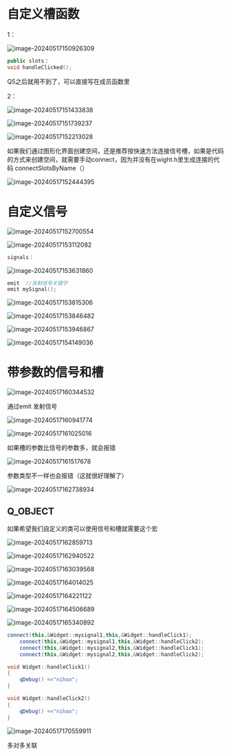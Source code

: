 # 自定义槽函数

1：

![image-20240517150926309](C:\Users\30780\AppData\Roaming\Typora\typora-user-images\image-20240517150926309.png)

```C++
public slots：
void handleClicked();
```

Q5之后就用不到了，可以直接写在成员函数里

2：

![image-20240517151433838](C:\Users\30780\AppData\Roaming\Typora\typora-user-images\image-20240517151433838.png)

![image-20240517151739237](C:\Users\30780\AppData\Roaming\Typora\typora-user-images\image-20240517151739237.png)

![image-20240517152213028](C:\Users\30780\AppData\Roaming\Typora\typora-user-images\image-20240517152213028.png)

如果我们通过图形化界面创建空间，还是推荐按快速方法连接信号槽，如果是代码的方式来创建空间，就需要手动connect，因为并没有在wight.h里生成连接的代码  connectSlotsByName（）

![image-20240517152444395](C:\Users\30780\AppData\Roaming\Typora\typora-user-images\image-20240517152444395.png)

# 自定义信号

![image-20240517152700554](C:\Users\30780\AppData\Roaming\Typora\typora-user-images\image-20240517152700554.png)

![image-20240517153112082](C:\Users\30780\AppData\Roaming\Typora\typora-user-images\image-20240517153112082.png)

```c++
signals：
```

![image-20240517153631860](C:\Users\30780\AppData\Roaming\Typora\typora-user-images\image-20240517153631860.png)

```c++
emit  //发射信号关键字
emit mySignal();
```

![image-20240517153815306](C:\Users\30780\AppData\Roaming\Typora\typora-user-images\image-20240517153815306.png)

![image-20240517153846482](C:\Users\30780\AppData\Roaming\Typora\typora-user-images\image-20240517153846482.png)

![image-20240517153946867](C:\Users\30780\AppData\Roaming\Typora\typora-user-images\image-20240517153946867.png)

![image-20240517154149036](C:\Users\30780\AppData\Roaming\Typora\typora-user-images\image-20240517154149036.png)

# 带参数的信号和槽

![image-20240517160344532](C:\Users\30780\AppData\Roaming\Typora\typora-user-images\image-20240517160344532.png)

通过emit 发射信号

![image-20240517160941774](C:\Users\30780\AppData\Roaming\Typora\typora-user-images\image-20240517160941774.png)

![image-20240517161025016](C:\Users\30780\AppData\Roaming\Typora\typora-user-images\image-20240517161025016.png)

如果槽的参数比信号的参数多，就会报错

![image-20240517161517678](C:\Users\30780\AppData\Roaming\Typora\typora-user-images\image-20240517161517678.png)

参数类型不一样也会报错（这就很好理解了）

![image-20240517162738934](C:\Users\30780\AppData\Roaming\Typora\typora-user-images\image-20240517162738934.png)

## Q_OBJECT

如果希望我们自定义的类可以使用信号和槽就需要这个宏

![image-20240517162859713](C:\Users\30780\AppData\Roaming\Typora\typora-user-images\image-20240517162859713.png)

![image-20240517162940522](C:\Users\30780\AppData\Roaming\Typora\typora-user-images\image-20240517162940522.png)

![image-20240517163039568](C:\Users\30780\AppData\Roaming\Typora\typora-user-images\image-20240517163039568.png)

![image-20240517164014025](C:\Users\30780\AppData\Roaming\Typora\typora-user-images\image-20240517164014025.png)

![image-20240517164221122](C:\Users\30780\AppData\Roaming\Typora\typora-user-images\image-20240517164221122.png)

![image-20240517164506689](C:\Users\30780\AppData\Roaming\Typora\typora-user-images\image-20240517164506689.png)



![image-20240517165340892](C:\Users\30780\AppData\Roaming\Typora\typora-user-images\image-20240517165340892.png)

```C++
connect(this,&Widget::mysignal1,this,&Widget::handleClick1);
    connect(this,&Widget::mysignal1,this,&Widget::handleClick2);
    connect(this,&Widget::mysignal2,this,&Widget::handleClick1);
    connect(this,&Widget::mysignal2,this,&Widget::handleClick2);

void Widget::handleClick1()
{
    qDebug() <<"nihao";
}

void Widget::handleClick2()
{
    qDebug() <<"nihao";
}
```

![image-20240517170559911](C:\Users\30780\AppData\Roaming\Typora\typora-user-images\image-20240517170559911.png)

多对多关联